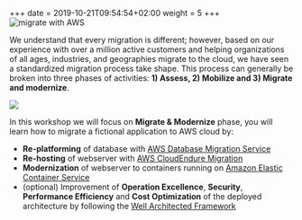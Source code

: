 
+++
date = 2019-10-21T09:54:54+02:00
weight = 5
+++
<img style="position: sticky; top:0px; right: 0px" src="/intro/migrate-with-aws.png" alt="migrate with AWS" />

We understand that every migration is different; however, based on our experience with over a million active customers and helping organizations of all ages, industries, and geographies migrate to the cloud, we have seen a standardized migration process take shape. This process can generally be broken into three phases of activities: **1) Assess, 2) Mobilize and 3) Migrate and modernize**.


<a href="https://aws.amazon.com/cloud-migration/how-to-migrate/" target="_blank"><img src="/intro/migration-process.png"></a>

In this workshop we will focus on **Migrate & Modernize** phase, you will learn how to migrate a fictional application to AWS cloud by:

  - **Re-platforming** of database with <a href="https://aws.amazon.com/dms/" target="_blank" >AWS Database Migration Service</a>
  - **Re-hosting** of webserver with <a href="https://aws.amazon.com/cloudendure-migration/" target="_blank" >AWS CloudEndure Migration</a>
  - **Modernization** of webserver to containers running on <a href="https://aws.amazon.com/ecs/" target="_blank" >Amazon Elastic Container Service</a>
  - (optional) Improvement of **Operation Excellence**, **Security**, **Performance Efficiency** and **Cost Optimization** of the deployed architecture by following the <a href="https://aws.amazon.com/architecture/well-architected/" target="_blank" >Well Architected Framework</a>
